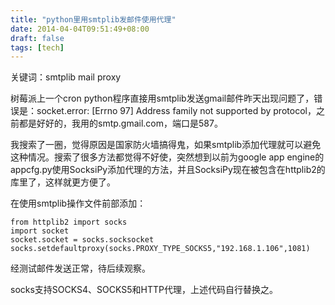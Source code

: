 ```yaml
---
title: "python里用smtplib发邮件使用代理"
date: 2014-04-04T09:51:49+08:00
draft: false
tags: [tech]
---
```

关键词：smtplib mail proxy

树莓派上一个cron python程序直接用smtplib发送gmail邮件昨天出现问题了，错误是：socket.error: [Errno 97] Address family not supported by protocol，之前都是好好的，我用的smtp.gmail.com，端口是587。

我搜索了一圈，觉得原因是国家防火墙搞得鬼，如果smtplib添加代理就可以避免这种情况。搜索了很多方法都觉得不好使，突然想到以前为google app engine的appcfg.py使用SocksiPy添加代理的方法，并且SocksiPy现在被包含在httplib2的库里了，这样就更方便了。

<!--more-->

在使用smtplib操作文件前部添加：

~~~
from httplib2 import socks
import socket
socket.socket = socks.socksocket
socks.setdefaultproxy(socks.PROXY_TYPE_SOCKS5,"192.168.1.106",1081)
~~~

经测试邮件发送正常，待后续观察。

socks支持SOCKS4、SOCKS5和HTTP代理，上述代码自行替换之。
